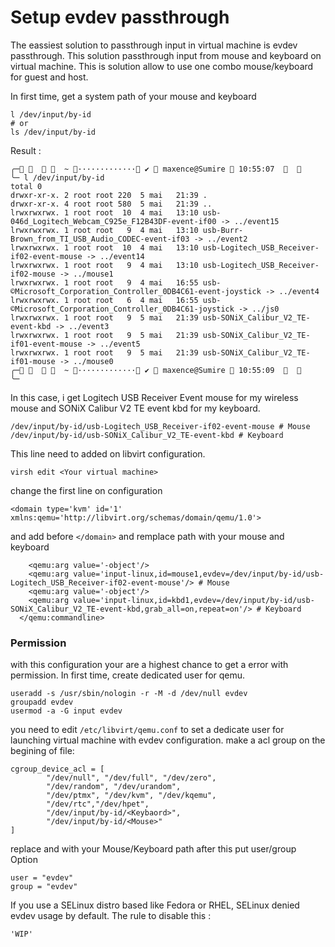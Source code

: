 # Setup evdev passthrough 

The eassiest solution to passthrough input in virtual machine is evdev passthrough. This solution passthrough input from mouse and keyboard on virtual machine. This is solution allow to use one combo mouse/keyboard for guest and host.

In first time, get a system path of your mouse and keyboard

```
l /dev/input/by-id
# or
ls /dev/input/by-id

```
Result :

```
╭─      ~ ············· ✔  maxence@Sumire  10:55:07    
╰─ l /dev/input/by-id
total 0
drwxr-xr-x. 2 root root 220  5 mai   21:39 .
drwxr-xr-x. 4 root root 580  5 mai   21:39 ..
lrwxrwxrwx. 1 root root  10  4 mai   13:10 usb-046d_Logitech_Webcam_C925e_F12B43DF-event-if00 -> ../event15
lrwxrwxrwx. 1 root root   9  4 mai   13:10 usb-Burr-Brown_from_TI_USB_Audio_CODEC-event-if03 -> ../event2
lrwxrwxrwx. 1 root root  10  4 mai   13:10 usb-Logitech_USB_Receiver-if02-event-mouse -> ../event14
lrwxrwxrwx. 1 root root   9  4 mai   13:10 usb-Logitech_USB_Receiver-if02-mouse -> ../mouse1
lrwxrwxrwx. 1 root root   9  4 mai   16:55 usb-©Microsoft_Corporation_Controller_0DB4C61-event-joystick -> ../event4
lrwxrwxrwx. 1 root root   6  4 mai   16:55 usb-©Microsoft_Corporation_Controller_0DB4C61-joystick -> ../js0
lrwxrwxrwx. 1 root root   9  5 mai   21:39 usb-SONiX_Calibur_V2_TE-event-kbd -> ../event3
lrwxrwxrwx. 1 root root   9  5 mai   21:39 usb-SONiX_Calibur_V2_TE-if01-event-mouse -> ../event5
lrwxrwxrwx. 1 root root   9  5 mai   21:39 usb-SONiX_Calibur_V2_TE-if01-mouse -> ../mouse0
╭─      ~ ············· ✔  maxence@Sumire  10:55:09    
╰─ 

```

In this case, i get Logitech USB Receiver Event mouse for my wireless mouse and SONiX Calibur V2 TE event kbd for my keyboard.

```
/dev/input/by-id/usb-Logitech_USB_Receiver-if02-event-mouse # Mouse
/dev/input/by-id/usb-SONiX_Calibur_V2_TE-event-kbd # Keyboard

```

This line need to added on libvirt configuration.

```
virsh edit <Your virtual machine> 
```

change the first line on configuration
```
<domain type='kvm' id='1' xmlns:qemu='http://libvirt.org/schemas/domain/qemu/1.0'>
```

and add before `</domain>` and remplace path with your mouse and keyboard

```<qemu:commandline>
    <qemu:arg value='-object'/>
    <qemu:arg value='input-linux,id=mouse1,evdev=/dev/input/by-id/usb-Logitech_USB_Receiver-if02-event-mouse'/> # Mouse
    <qemu:arg value='-object'/>
    <qemu:arg value='input-linux,id=kbd1,evdev=/dev/input/by-id/usb-SONiX_Calibur_V2_TE-event-kbd,grab_all=on,repeat=on'/> # Keyboard
  </qemu:commandline>
```
### Permission

with this configuration your are a highest chance to get a error with permission.
In first time, create dedicated user for qemu. 
```
useradd -s /usr/sbin/nologin -r -M -d /dev/null evdev
groupadd evdev
usermod -a -G input evdev
```

you need to edit `/etc/libvirt/qemu.conf` to set a dedicate user for launching virtual machine with evdev configuration. 
make a acl group on the begining of file:
```
cgroup_device_acl = [
        "/dev/null", "/dev/full", "/dev/zero", 
        "/dev/random", "/dev/urandom",
        "/dev/ptmx", "/dev/kvm", "/dev/kqemu",
        "/dev/rtc","/dev/hpet",
        "/dev/input/by-id/<Keybaord>",
        "/dev/input/by-id/<Mouse>"
]

```
replace <Keyboard> and <Mouse> with your Mouse/Keyboard path
after this put user/group Option 

```
user = "evdev"
group = "evdev"
```
If you use a SELinux distro based like Fedora or RHEL, SELinux denied evdev usage by default.
The rule to disable this :
```
'WIP'
```

